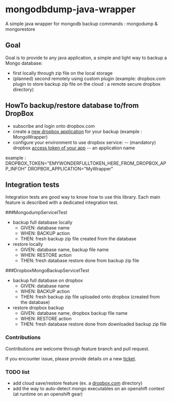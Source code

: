 # mongodbdump-java-wrapper
A simple java wrapper for mongodb backup commands : mongodump & mongorestore

## Goal
Goal is to provide to any java application, a simple and light way to backup a Mongo database:
- first locally through zip file on the local storage
- (planned) second remotely using custom plugin (example: dropbox.com plugin to store backup zip file on the cloud : a remote secure dropbox directory)

## HowTo backup/restore database to/from DropBox 

- subscribe and login onto dropbox.com
- create a [new dropbox application](https://www.dropbox.com/developers/apps/create) for your backup (example : MongoWrapper)
- configure your environment to use dropbox service: 
-- (mandatory) dropbox [access token of your app](https://www.dropbox.com/developers/apps/info/) 
-- an application name

example :
DROPBOX_TOKEN="EMYWONDERFULLTOKEN_HERE_FROM_DROPBOX_APP_INFOH"
DROPBOX_APPLICATION="MyWrapper"

## Integration tests 
Integration tests are good way to know how to use this library. Each main feature is described with a dedicated integration test.

###MongodumpServiceITest
- backup full database locally
  -  GIVEN: database name
  -  WHEN: BACKUP action
  -  THEN: fresh backup zip file created from the database
- restore locally
  -  GIVEN: database name, backup file name
  -  WHEN: RESTORE action
  -  THEN: fresh database restore done from backup zip file

###DropboxMongoBackupServiceITest
- backup full database on dropbox
  -  GIVEN: database name
  -  WHEN: BACKUP action
  -  THEN: fresh backup zip file uploaded onto dropbox (created from the database)
- restore dropbox backup
  -  GIVEN: database name, dropbox backup file name
  -  WHEN: RESTORE action
  -  THEN: fresh database restore done from downloaded backup zip file

### Contributions
Contributions are welcome through feature branch and pull request. 

If you encounter issue, please provide details on a new [ticket](https://github.com/boly38/mongodbdump-java-wrapper/issues).

### TODO list
 - add cloud save/restore feature (ex. a [dropbox.com](https://www.dropbox.com/) directory)
 - add the way to auto-detect mongo executables on an openshift context (at runtime on an openshift gear)
